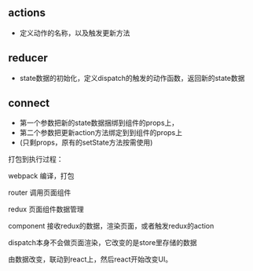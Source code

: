 ## actions
- 定义动作的名称，以及触发更新方法

## reducer
- state数据的初始化，定义dispatch的触发的动作函数，返回新的state数据

## connect
- 第一个参数把新的state数据捆绑到组件的props上，
- 第二个参数把更新action方法绑定到到组件的props上
- (只剩props，原有的setState方法按需使用)

打包到执行过程：

webpack
编译，打包

router
调用页面组件

redux
页面组件数据管理

component
接收redux的数据，渲染页面，或者触发redux的action


dispatch本身不会做页面渲染，它改变的是store里存储的数据

由数据改变，联动到react上，然后react开始改变UI。